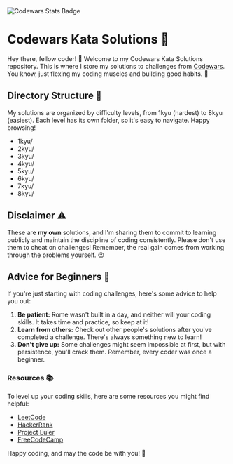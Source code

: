 <img src="https://www.codewars.com/users/tjnaz/badges/large" alt="Codewars Stats Badge">

# Codewars Kata Solutions 🥋

Hey there, fellow coder! 👋 Welcome to my Codewars Kata Solutions repository. This is where I store my solutions to challenges from [Codewars](https://codewars.com). You know, just flexing my coding muscles and building good habits. 💪

## Directory Structure 📁

My solutions are organized by difficulty levels, from 1kyu (hardest) to 8kyu (easiest). Each level has its own folder, so it's easy to navigate. Happy browsing!

- 1kyu/
- 2kyu/
- 3kyu/
- 4kyu/
- 5kyu/
- 6kyu/
- 7kyu/
- 8kyu/

## Disclaimer ⚠️

These are **my own** solutions, and I'm sharing them to commit to learning publicly and maintain the discipline of coding consistently. Please don't use them to cheat on challenges! Remember, the real gain comes from working through the problems yourself. 😉

## Advice for Beginners 🌱

If you're just starting with coding challenges, here's some advice to help you out:

1. **Be patient:** Rome wasn't built in a day, and neither will your coding skills. It takes time and practice, so keep at it!
2. **Learn from others:** Check out other people's solutions after you've completed a challenge. There's always something new to learn!
3. **Don't give up:** Some challenges might seem impossible at first, but with persistence, you'll crack them. Remember, every coder was once a beginner.

### Resources 📚

To level up your coding skills, here are some resources you might find helpful:

- [LeetCode](https://leetcode.com)
- [HackerRank](https://www.hackerrank.com)
- [Project Euler](https://projecteuler.net)
- [FreeCodeCamp](https://www.freecodecamp.org)

Happy coding, and may the code be with you! 🚀
